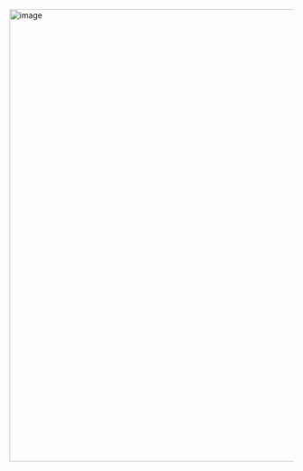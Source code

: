 <img width="1430" height="802" alt="image" src="https://github.com/user-attachments/assets/dd1f364e-c8cd-4521-aa3a-99a8d4d9465b" />
